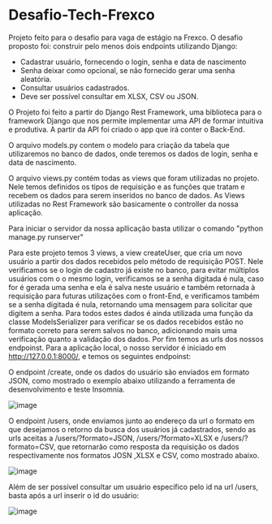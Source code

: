 # Desafio-Tech-Frexco
Projeto feito para o desafio para vaga de estágio na Frexco. O desafio proposto foi:
construir pelo menos dois endpoints utilizando Django:
  - Cadastrar usuário, fornecendo o login, senha e data de nascimento
  - Senha deixar como opcional, se não fornecido gerar uma senha aleatória.
  - Consultar usuários cadastrados.
  - Deve ser possível consultar em XLSX, CSV ou JSON.

O Projeto foi feito a partir do Django Rest Framework, uma biblioteca para o framework Django que nos permite implementar uma API de formar intuitiva e produtiva. A partir da API foi criado o app que irá conter o Back-End.

O arquivo models.py contem o modelo para criação da tabela que utilizaremos no banco de dados, onde teremos os dados de login, senha e data de nascimento.

O arquivo views.py contém todas as views que foram utilizadas no projeto. Nele temos definidos os tipos de requisição e as funções que tratam e recebem os dados para serem inseridos no banco de dados. As Views utilizadas no Rest Framework são basicamente o controller da nossa aplicação.

Para iniciar o servidor da nossa apllicação basta utilizar o comando "python manage.py runserver"

Para este projeto temos 3 views, a view createUser, que cria um novo usuário a partir dos dados recebidos pelo método de requisição POST. Nele verificamos se o login de cadastro já existe no banco, para evitar múltiplos usuários com o o mesmo login, verificamos se a senha digitada é nula, caso for é gerada uma senha e ela é salva neste usuário e também retornada à requisição para futuras utilizações com o front-End, e verificamos também se a senha digitada é nula, retornando uma mensagem para solicitar que digitem a senha. Para todos estes dados é ainda utilizada uma função da classe ModelsSerializer para verificar se os dados recebidos estão no formato correto para serem salvos no banco, adicionando mais uma verificação quanto a validação dos dados.
Por fim temos as urls dos nossos endpoinst.
Para a aplicação local, o nosso servidor é iniciado em http://127.0.0.1:8000/, e temos os seguintes endpoinst:

O endpoint /create, onde os dados do usuário são enviados em formato JSON, como mostrado o exemplo abaixo utilizando a ferramenta de desenvolvimento e teste Insomnia.

![image](https://user-images.githubusercontent.com/99613258/201769854-ffc52fd3-8cf7-49f4-9323-f0f1d28ca5e4.png)

O endpoint /users, onde enviamos junto ao endereço da url o formato em que desejamos o retorno da busca dos usuários já cadastrados, sendo as urls aceitas a /users/?formato=JSON, /users/?formato=XLSX e /users/?formato=CSV, que retornarão como resposta da requisição os dados respectivamente nos formatos JOSN ,XLSX e CSV, como mostrado abaixo.

![image](https://user-images.githubusercontent.com/99613258/201769932-b1ce8dfd-6fe1-4c46-bd30-92a329c0e562.png)

Além de ser possível consultar um usuário específico pelo id na url /users, basta após a url inserir o id do usuário:

![image](https://user-images.githubusercontent.com/99613258/201769958-22b7ab9c-373b-4ee0-ab27-f4bb03642675.png)
